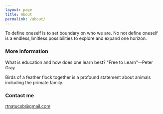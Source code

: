 ```yaml
---
layout: page
title: About
permalink: /about/
---
```


To define oneself is to set boundary on who we are. No not define oneself is a endless,limitless possibilities to explore and expand one horizon.

### More Information

What is education and how does one learn best?  "Free to Learn"--Peter Gray

Birds of a feather flock together is a profound statement about animals including the primate family.



### Contact me

[rtnatucsb@gmail.com](mailto:rtnatucsb@gmail.com)

